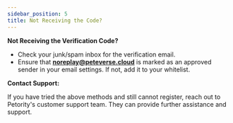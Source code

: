 ```yaml
---
sidebar_position: 5
title: Not Receiving the Code?
---
```


**Not Receiving the Verification Code?**

+ Check your junk/spam inbox for the verification email.
+ Ensure that **noreplay@peteverse.cloud** is marked as an approved sender in your email settings. If not, add it to your whitelist.

**Contact Support:**

If you have tried the above methods and still cannot register, reach out to Petority's customer support team. They can provide further assistance and support.
